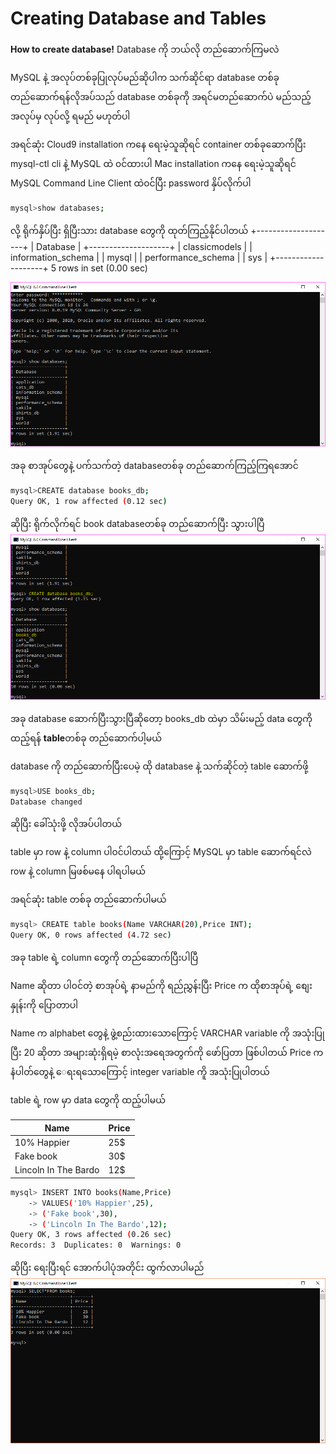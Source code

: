 # Creating Database and Tables

**How to create database!**
Database ကို ဘယ်လို တည်ဆောက်ကြမလဲ

MySQL နဲ့ အလုပ်တစ်ခုပြုလုပ်မည်ဆိုပါက သက်ဆိုင်ရာ database တစ်ခု တည်ဆောက်ရန်လိုအပ်သည်
database တစ်ခုကို အရင်မတည်ဆောက်ပဲ  မည်သည့်အလုပ်မှ လုပ်လို့ ရမည် မဟုတ်ပါ

အရင်ဆုံး Cloud9 installation ကနေ ရေးမဲ့သူဆိုရင် container တစ်ခုဆောက်ပြီး mysql-ctl cli နဲ့ MySQL ထဲ ၀င်ထားပါ
Mac installation ကနေ ရေးမဲ့သူဆိုရင် MySQL Command Line Client ထဲ၀င်ပြီး password နှိပ်လိုက်ပါ
```sh
mysql>show databases;
```
လို့ ရိုက်နှိပ်ပြီး ရှိပြီးသား database တွေကို ထုတ်ကြည့်နိုင်ပါတယ်
+--------------------+
| Database           |
+--------------------+
| classicmodels      |
| information_schema |
| mysql              |
| performance_schema |
| sys                |
+--------------------+
5 rows in set (0.00 sec)

![show](./images/Capture13.png)

အခု စာအုပ်တွေနဲ့ ပက်သက်တဲ့ databaseတစ်ခု တည်ဆောက်ကြည့်ကြရအောင်

```sh
mysql>CREATE database books_db;
Query OK, 1 row affected (0.12 sec)
```
ဆိုပြီး ရိုက်လိုက်ရင် book databaseတစ်ခု တည်ဆောက်ပြီး သွားပါပြီ
![create](./images/Capture14.png)

အခု database ဆောက်ပြီးသွားပြီဆိုတော့ books_db ထဲမှာ သိမ်းမည့် data တွေကို ထည့်ရန် **table**တစ်ခု တည်ဆောက်ပါ့မယ်

database ကို တည်ဆောက်ပြီးပေမဲ့ ထို database နဲ့ သက်ဆိုင်တဲ့ table ဆောက်ဖို့
```sh
mysql>USE books_db;
Database changed
```
ဆိုပြီး ခေါ်သုံးဖို့ လိုအပ်ပါတယ်

table မှာ row နဲ့ column ပါ၀င်ပါတယ်
ထို့ကြောင့် MySQL မှာ table ဆောက်ရင်လဲ row နဲ့ column မြဖစ်မနေ ပါရပါမယ်

အရင်ဆုံး table တစ်ခု တည်ဆောက်ပါမယ်

```sh
mysql> CREATE table books(Name VARCHAR(20),Price INT);
Query OK, 0 rows affected (4.72 sec)
```
အခု table ရဲ့ column တွေကို တည်ဆောက်ပြီးပါပြီ

Name ဆိုတာ ပါ၀င်တဲ့ စာအုပ်ရဲ့ နာမည်ကို ရည်ညွှန်းပြီး
Price က ထိုစာအုပ်ရဲ့ စျေးနှုန်းကို ပြောတာပါ

Name က alphabet တွေနဲ့ ဖွဲ့စည်းထားသောကြောင့် VARCHAR variable ကို အသုံးပြုပြီး 20 ဆိုတာ အများဆုံးရှိရမဲ့ စာလုံးအရေအတွက်ကို ဖော်ပြတာ ဖြစ်ပါတယ်
Price က  နံပါတ်တွေနဲ့ ေရးရသောကြောင့် integer variable ကိူ အသုံးပြုပါတယ်

table ရဲ့ row မှာ data တွေကို ထည့်ပါမယ်

| Name | Price |
| ------ | ------ |
| 10% Happier | 25$ |
| Fake book | 30$ |
| Lincoln In The Bardo | 12$ |

```sh
mysql> INSERT INTO books(Name,Price)
    -> VALUES('10% Happier',25),
    -> ('Fake book',30),
    -> ('Lincoln In The Bardo',12);
Query OK, 3 rows affected (0.26 sec)
Records: 3  Duplicates: 0  Warnings: 0
```

ဆိုပြီး ရေးပြီးရင် အောက်ပါပုံအတိုင်း ထွက်လာပါမည်
![table](./images/Capture15.png)


